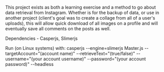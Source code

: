 This project exists as both a learning exercise and a method to go about data retrieval from Instagram. Whether is for the backup of data, or use in another project (client's goal was to create a collage from all of a user's uploads), this will allow quick download of all images on a profile and will eventually save all comments on the posts as well. 



Dependencies - Casperjs, Slimerjs


Run (on Linux systems) with:
	casperjs --engine=slimerjs Master.js --targetAccount="(account name)" --retrieveText="(true/false)" --username="(your account username)" --password="(your account password)" --headless
